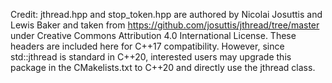 Credit: jthread.hpp and stop_token.hpp are authored by Nicolai Josuttis and Lewis Baker and taken from https://github.com/josuttis/jthread/tree/master under Creative Commons Attribution 4.0 International License. These headers are included here for C++17 compatibility. However, since std::jthread is standard in C++20, interested users may upgrade this package in the CMakelists.txt to C++20 and directly use the jthread class.

